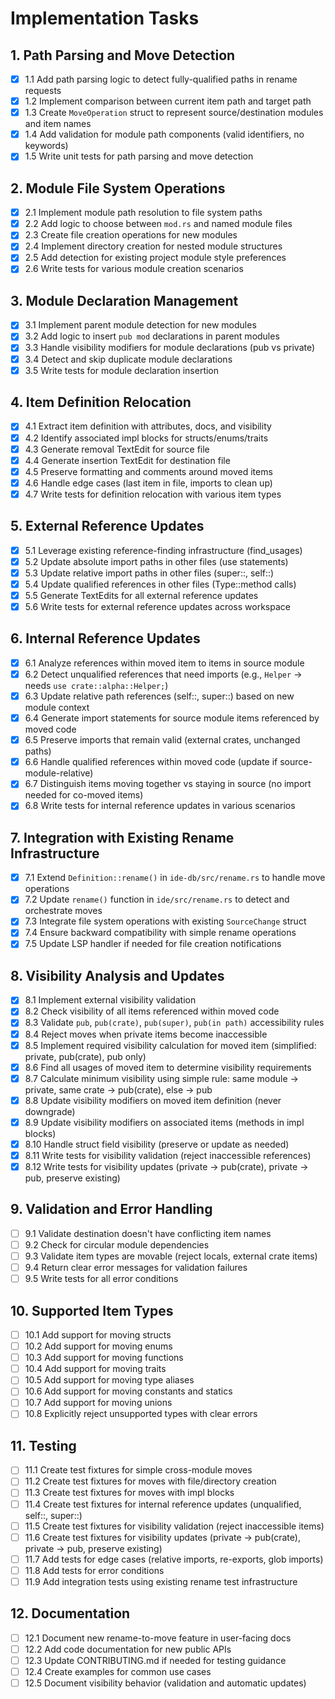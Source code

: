 # Implementation Tasks

## 1. Path Parsing and Move Detection

- [x] 1.1 Add path parsing logic to detect fully-qualified paths in rename requests
- [x] 1.2 Implement comparison between current item path and target path
- [x] 1.3 Create `MoveOperation` struct to represent source/destination modules and item names
- [x] 1.4 Add validation for module path components (valid identifiers, no keywords)
- [x] 1.5 Write unit tests for path parsing and move detection

## 2. Module File System Operations

- [x] 2.1 Implement module path resolution to file system paths
- [x] 2.2 Add logic to choose between `mod.rs` and named module files
- [x] 2.3 Create file creation operations for new modules
- [x] 2.4 Implement directory creation for nested module structures
- [x] 2.5 Add detection for existing project module style preferences
- [x] 2.6 Write tests for various module creation scenarios

## 3. Module Declaration Management

- [x] 3.1 Implement parent module detection for new modules
- [x] 3.2 Add logic to insert `pub mod` declarations in parent modules
- [x] 3.3 Handle visibility modifiers for module declarations (pub vs private)
- [x] 3.4 Detect and skip duplicate module declarations
- [x] 3.5 Write tests for module declaration insertion

## 4. Item Definition Relocation

- [x] 4.1 Extract item definition with attributes, docs, and visibility
- [x] 4.2 Identify associated impl blocks for structs/enums/traits
- [x] 4.3 Generate removal TextEdit for source file
- [x] 4.4 Generate insertion TextEdit for destination file
- [x] 4.5 Preserve formatting and comments around moved items
- [x] 4.6 Handle edge cases (last item in file, imports to clean up)
- [x] 4.7 Write tests for definition relocation with various item types

## 5. External Reference Updates

- [x] 5.1 Leverage existing reference-finding infrastructure (find_usages)
- [x] 5.2 Update absolute import paths in other files (use statements)
- [x] 5.3 Update relative import paths in other files (super::, self::)
- [x] 5.4 Update qualified references in other files (Type::method calls)
- [x] 5.5 Generate TextEdits for all external reference updates
- [x] 5.6 Write tests for external reference updates across workspace

## 6. Internal Reference Updates

- [x] 6.1 Analyze references within moved item to items in source module
- [x] 6.2 Detect unqualified references that need imports (e.g., `Helper` → needs `use crate::alpha::Helper;`)
- [x] 6.3 Update relative path references (self::, super::) based on new module context
- [x] 6.4 Generate import statements for source module items referenced by moved code
- [x] 6.5 Preserve imports that remain valid (external crates, unchanged paths)
- [x] 6.6 Handle qualified references within moved code (update if source-module-relative)
- [x] 6.7 Distinguish items moving together vs staying in source (no import needed for co-moved items)
- [x] 6.8 Write tests for internal reference updates in various scenarios

## 7. Integration with Existing Rename Infrastructure

- [x] 7.1 Extend `Definition::rename()` in `ide-db/src/rename.rs` to handle move operations
- [x] 7.2 Update `rename()` function in `ide/src/rename.rs` to detect and orchestrate moves
- [x] 7.3 Integrate file system operations with existing `SourceChange` struct
- [x] 7.4 Ensure backward compatibility with simple rename operations
- [x] 7.5 Update LSP handler if needed for file creation notifications

## 8. Visibility Analysis and Updates

- [x] 8.1 Implement external visibility validation
- [x] 8.2 Check visibility of all items referenced within moved code
- [x] 8.3 Validate `pub`, `pub(crate)`, `pub(super)`, `pub(in path)` accessibility rules
- [x] 8.4 Reject moves when private items become inaccessible
- [x] 8.5 Implement required visibility calculation for moved item (simplified: private, pub(crate), pub only)
- [x] 8.6 Find all usages of moved item to determine visibility requirements
- [x] 8.7 Calculate minimum visibility using simple rule: same module → private, same crate → pub(crate), else → pub
- [x] 8.8 Update visibility modifiers on moved item definition (never downgrade)
- [x] 8.9 Update visibility modifiers on associated items (methods in impl blocks)
- [x] 8.10 Handle struct field visibility (preserve or update as needed)
- [x] 8.11 Write tests for visibility validation (reject inaccessible references)
- [x] 8.12 Write tests for visibility updates (private → pub(crate), private → pub, preserve existing)

## 9. Validation and Error Handling

- [ ] 9.1 Validate destination doesn't have conflicting item names
- [ ] 9.2 Check for circular module dependencies
- [ ] 9.3 Validate item types are movable (reject locals, external crate items)
- [ ] 9.4 Return clear error messages for validation failures
- [ ] 9.5 Write tests for all error conditions

## 10. Supported Item Types

- [ ] 10.1 Add support for moving structs
- [ ] 10.2 Add support for moving enums
- [ ] 10.3 Add support for moving functions
- [ ] 10.4 Add support for moving traits
- [ ] 10.5 Add support for moving type aliases
- [ ] 10.6 Add support for moving constants and statics
- [ ] 10.7 Add support for moving unions
- [ ] 10.8 Explicitly reject unsupported types with clear errors

## 11. Testing

- [ ] 11.1 Create test fixtures for simple cross-module moves
- [ ] 11.2 Create test fixtures for moves with file/directory creation
- [ ] 11.3 Create test fixtures for moves with impl blocks
- [ ] 11.4 Create test fixtures for internal reference updates (unqualified, self::, super::)
- [ ] 11.5 Create test fixtures for visibility validation (reject inaccessible items)
- [ ] 11.6 Create test fixtures for visibility updates (private → pub(crate), private → pub, preserve existing)
- [ ] 11.7 Add tests for edge cases (relative imports, re-exports, glob imports)
- [ ] 11.8 Add tests for error conditions
- [ ] 11.9 Add integration tests using existing rename test infrastructure

## 12. Documentation

- [ ] 12.1 Document new rename-to-move feature in user-facing docs
- [ ] 12.2 Add code documentation for new public APIs
- [ ] 12.3 Update CONTRIBUTING.md if needed for testing guidance
- [ ] 12.4 Create examples for common use cases
- [ ] 12.5 Document visibility behavior (validation and automatic updates)
